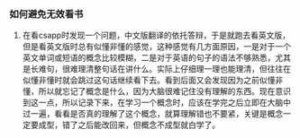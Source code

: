 ### 如何避免无效看书

1. 在看csapp时发现一个问题，中文版翻译的依托答辩，于是就跑去看英文版，但是看英文版时总有似懂非懂的感觉，这种感觉有几方面原因，一是对于一个英文单词或短语的概念比较模糊，二是对于英语的句子的语法不够熟悉，尤其是长难句，很难理清整句话在讲什么。实际上仔细理一理也能理清，但往往在似懂非懂时就会跳过这句话继续看下去。看到后面又会发现因为之前似懂非懂，所以就忘记了概念是什么，因为大脑很难记住没有理解的东西。现在意识到这一点，所以记录下来，在学习一个概念时，应该在学完之后立即在大脑中过一遍，看看是否真的理解了这个概念，就算理解错也不要紧，关键是概念一定要成型，错了之后能改回来，但概念不成型就白学了。